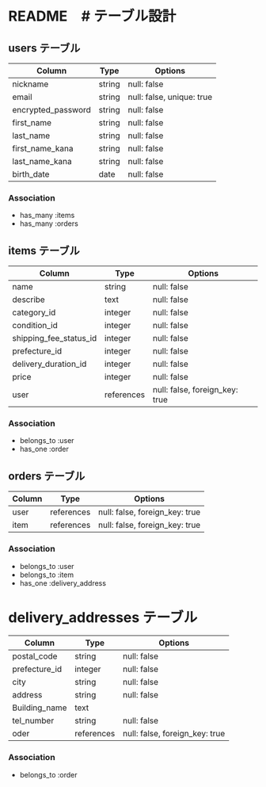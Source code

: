 # README　# テーブル設計

## users テーブル

| Column             | Type   | Options                   |
| ------------------ | ------ | ------------------------- |
| nickname           | string | null: false               |
| email              | string | null: false, unique: true |
| encrypted_password | string | null: false               |
| first_name         | string | null: false               |
| last_name          | string | null: false               |
| first_name_kana    | string | null: false               |
| last_name_kana     | string | null: false               |
| birth_date         | date   | null: false               |

### Association

- has_many :items
- has_many :orders

## items テーブル

| Column                  | Type       | Options                        |
| ----------------------- | ---------- | ------------------------------ |
| name                    | string     | null: false                    |
| describe                | text       | null: false                    |
| category_id             | integer    | null: false                    |
| condition_id            | integer    | null: false                    |
| shipping_fee_status_id  | integer    | null: false                    |
| prefecture_id           | integer    | null: false                    |
| delivery_duration_id    | integer    | null: false                    |
| price                   | integer    | null: false                    |
| user                    | references | null: false, foreign_key: true |


### Association

- belongs_to :user 
- has_one :order

## orders テーブル

| Column | Type       | Options                        |
| ------ | ---------- | ------------------------------ |
| user   | references | null: false, foreign_key: true |
| item   | references | null: false, foreign_key: true |

### Association

- belongs_to :user
- belongs_to :item
- has_one :delivery_address

# delivery_addresses テーブル

| Column         | Type       | Options                        |
| -------------- | ---------- | ------------------------------ |
| postal_code    | string     | null: false                    |
| prefecture_id | integer    | null: false                    |
| city           | string     | null: false                    |
| address        | string     | null: false                    |
| Building_name  | text       |                                |
| tel_number     | string     | null: false                    |
| oder           | references | null: false, foreign_key: true |

### Association

- belongs_to :order